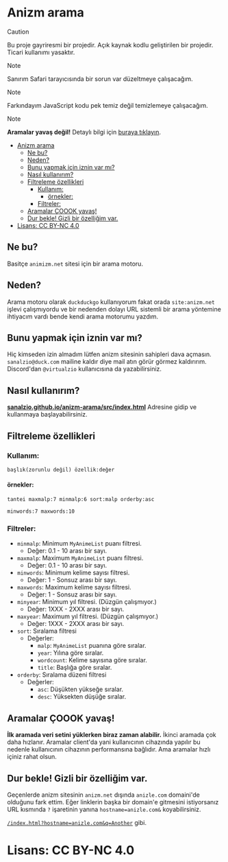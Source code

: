 # Anizm arama

> [!CAUTION]
> Bu proje gayriresmi bir projedir. Açık kaynak kodlu geliştirilen bir projedir. Ticari kullanımı yasaktır.

> [!NOTE]
> Sanırım Safari tarayıcısında bir sorun var düzeltmeye çalışacağım.

> [!NOTE]
> Farkındayım JavaScript kodu pek temiz değil temizlemeye çalışacağım.

> [!NOTE]
> **Aramalar yavaş değil!** Detaylı bilgi için [buraya tıklayın](#aramalar-çoook-yavaş).

- [Anizm arama](#anizm-arama)
  - [Ne bu?](#ne-bu)
  - [Neden?](#neden)
  - [Bunu yapmak için iznin var mı?](#bunu-yapmak-için-iznin-var-mı)
  - [Nasıl kullanırım?](#nasıl-kullanırım)
  - [Filtreleme özellikleri](#filtreleme-özellikleri)
    - [Kullanım:](#kullanım)
      - [örnekler:](#örnekler)
    - [Filtreler:](#filtreler)
  - [Aramalar ÇOOOK yavaş!](#aramalar-çoook-yavaş)
  - [Dur bekle! Gizli bir özelliğim var.](#dur-bekle-gizli-bir-özelliğim-var)
- [Lisans: CC BY-NC 4.0](#lisans-cc-by-nc-40)


## Ne bu?

Basitçe `animizm.net` sitesi için bir arama motoru.

## Neden?

Arama motoru olarak `duckduckgo` kullanıyorum fakat orada `site:anizm.net` işlevi çalışmıyordu ve bir nedenden dolayı URL sistemli bir arama yöntemine ihtiyacım vardı bende kendi arama motorumu yazdım.

## Bunu yapmak için iznin var mı?

Hiç kimseden izin almadım lütfen anizm sitesinin sahipleri dava açmasın. `sanalzio@duck.com` mailine kaldır diye mail atın görür görmez kaldırırım. Discord'dan `@virtualzio` kullanıcısına da yazabilirsiniz.

## Nasıl kullanırım?

**[sanalzio.github.io/anizm-arama/src/index.html](https://sanalzio.github.io/anizm-arama/src/index.html)** Adresine gidip ve kullanmaya başlayabilirsiniz.

## Filtreleme özellikleri

### Kullanım:
```
başlık(zorunlu değil) özellik:değer
```
#### örnekler:
```
tantei maxmalp:7 minmalp:6 sort:malp orderby:asc
```
```
minwords:7 maxwords:10
```

### Filtreler:

- `minmalp`: Minimum `MyAnimeList` puanı filtresi.
  - Değer: 0.1 - 10 arası bir sayı.
- `maxmalp`: Maximum `MyAnimeList` puanı filtresi.
  - Değer: 0.1 - 10 arası bir sayı.
- `minwords`: Minimum kelime sayısı filtresi.
  - Değer: 1 - Sonsuz arası bir sayı.
- `maxwords`: Maximum kelime sayısı filtresi.
  - Değer: 1 - Sonsuz arası bir sayı.
- `minyear`: Minimum yıl filtresi. (Düzgün çalışmıyor.)
  - Değer: 1XXX - 2XXX arası bir sayı.
- `maxyear`: Maximum yıl filtresi. (Düzgün çalışmıyor.)
  - Değer: 1XXX - 2XXX arası bir sayı.
- `sort`: Sıralama filtresi
  - Değerler:
    - `malp`: `MyAnimeList` puanına göre sıralar.
    - `year`: Yılına göre sıralar.
    - `wordcount`: Kelime sayısına göre sıralar.
    - `title`: Başlığa göre sıralar.
- `orderby`: Sıralama düzeni filtresi
  - Değerler:
    - `asc`: Düşükten yükseğe sıralar.
    - `desc`: Yüksekten düşüğe sıralar.

## Aramalar ÇOOOK yavaş!

**İlk aramada veri setini yüklerken biraz zaman alabilir.** İkinci aramada çok daha hızlanır. Aramalar client'da yani kullanıcının cihazında yapılır bu nedenle kullanıcının cihazının performansına bağlıdır. Ama aramalar hızlı içiniz rahat olsun.

## Dur bekle! Gizli bir özelliğim var.

Geçenlerde anizm sitesinin `anizm.net` dışında `anizle.com` domaini'de olduğunu fark ettim. Eğer linklerin başka bir domain'e gitmesini istiyorsanız URL kısmında `?` işaretinin yanına `hostname=anizle.com&` koyabilirsiniz.

[`/index.html?hostname=anizle.com&q=Another`](https://sanalzio.github.io/anizm-arama/src/index.html?hostname=anizle.com&q=Another) gibi.

# Lisans: CC BY-NC 4.0